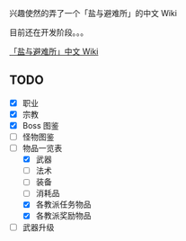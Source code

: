兴趣使然的弄了一个「盐与避难所」的中文 Wiki

目前还在开发阶段。。。

[「盐与避难所」中文 Wiki](https://github.com/Mogeko/Salt-and-Sanctuary-Wiki-zh_CN/wiki)

## TODO
- [x] 职业
- [x] 宗教
- [x] Boss 图鉴
- [ ] 怪物图鉴
- [ ] 物品一览表
  - [x] 武器
  - [ ] 法术
  - [ ] 装备
  - [ ] 消耗品
  - [x] 各教派任务物品 
  - [x] 各教派奖励物品
- [ ] 武器升级
